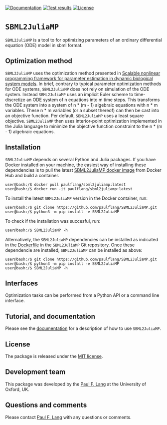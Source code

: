 [![Documentation](https://readthedocs.org/projects/sbml2juliamp/badge/?version=latest)](https://sbml2juliamp.readthedocs.io/en/latest/)
[![Test results](https://circleci.com/gh/paulflang/SBML2JuliaMP.svg?style=shield)](https://app.circleci.com/pipelines/github/paulflang/SBML2JuliaMP)
[![License](https://img.shields.io/github/license/paulflang/SBML2JuliaMP.svg)](LICENSE)

# `SBML2JuliaMP`

`SBML2JuliaMP` is a tool to for optimizing parameters of an ordinary differential equation (ODE) model in sbml format.

## Optimization method

`SBML2JuliaMP` uses the optimization method presented in [Scalable nonlinear programming framework for parameter estimation in dynamic biological system models](https://journals.plos.org/ploscompbiol/article?id=10.1371/journal.pcbi.1006828). In brief, contrary to typical parameter optimization methods for ODE systems, `SBML2JuliaMP` does not rely on simulation of the ODE system. Instead `SBML2JuliaMP` uses an implicit Euler scheme to time-discretize an ODE system of n equations into m time steps. This transforms the ODE system into a system of n * (m - 1) algebraic equations with n * m variables. These n * m variables (or a subset thereof) can then be cast into an objective function. Per default, `SBML2JuliaMP` uses a least square objective. `SBML2JuliaMP` then uses interior-point optimization implemented in the Julia language to minimize the objective function constraint to the n * (m - 1) algebraic equations.

## Installation

`SBML2JuliaMP` depends on several Python and Julia packages. If you have Docker installed on your machine, the easiest way of installing these dependencies is to pull the latest [SBML2JuliaMP docker image](https://hub.docker.com/repository/docker/paulflang/sbml2juliamp) from Docker Hub and build a container.
  ```
  user@bash:/$ docker pull paulflang/sbml2juliamp:latest
  user@bash:/$ docker run -it paulflang/sbml2juliamp:latest
  ```
To install the latest `SBML2JuliaMP` version in the Docker container, run:
  ```
  user@bash:/$ git clone https://github.com/paulflang/SBML2JuliaMP.git
  user@bash:/$ python3 -m pip install -e SBML2JuliaMP
  ```
To check if the installation was succesful, run:
  ```
  user@bash:/$ SBML2JuliaMP -h
  ```

Alternatively, the `SBML2JuliaMP` dependencies can be installed as indicated in the [Dockerfile](https://github.com/paulflang/SBML2JuliaMP/blob/master/Dockerfile) in the `SBML2JuliaMP` Git repository. Once these dependencie are installed, `SBML2JuliaMP` can be installed as above:
  ```
  user@bash:/$ git clone https://github.com/paulflang/SBML2JuliaMP.git
  user@bash:/$ python3 -m pip install -e SBML2JuliaMP
  user@bash:/$ SBML2JuliaMP -h
  ```

## Interfaces

Optimization tasks can be performed from a Python API or a command line interface.

## Tutorial, and documentation
Please see the [documentation](https://sbml2juliamp.readthedocs.io/en/latest/index.html) for a description of how to use `SBML2JuliaMP`. 

## License
The package is released under the [MIT license](LICENSE).

## Development team
This package was developed by the [Paul F. Lang](https://www.linkedin.com/in/paul-lang-7b54a81a3/) at the University of Oxford, UK.


## Questions and comments
Please contact [Paul F. Lang](mailto:paul.lang@wolfson.ox.ac.uk) with any questions or comments.

